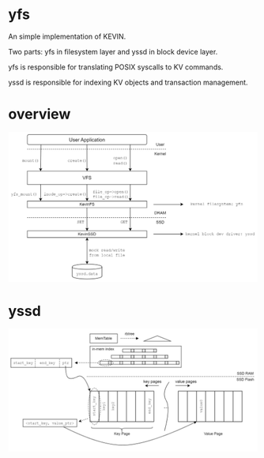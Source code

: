 # yfs

An simple implementation of KEVIN.

Two parts: yfs in filesystem layer and yssd in block device layer.

yfs is responsible for translating POSIX syscalls to KV commands.

yssd is responsible for indexing KV objects and transaction management.

# overview

![](./docs/assets/overview.jpg)

# yssd

![](./docs/assets/yssd.jpg)